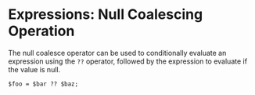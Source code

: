# Expressions: Null Coalescing Operation

The null coalesce operator can be used to conditionally evaluate an expression using the `??` operator, followed by the expression to evaluate if the value is null.

```
$foo = $bar ?? $baz;
```
